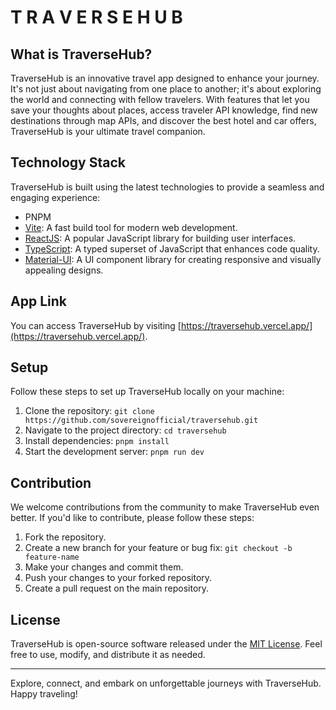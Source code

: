 # T R A V E R S E H U B

## What is TraverseHub?

TraverseHub is an innovative travel app designed to enhance your journey. It's not just about navigating from one place to another; it's about exploring the world and connecting with fellow travelers. With features that let you save your thoughts about places, access traveler API knowledge, find new destinations through map APIs, and discover the best hotel and car offers, TraverseHub is your ultimate travel companion.

## Technology Stack

TraverseHub is built using the latest technologies to provide a seamless and engaging experience:
- PNPM
- [Vite](https://vitejs.dev/): A fast build tool for modern web development.
- [ReactJS](https://reactjs.org/): A popular JavaScript library for building user interfaces.
- [TypeScript](https://www.typescriptlang.org/): A typed superset of JavaScript that enhances code quality.
- [Material-UI](https://material-ui.com/): A UI component library for creating responsive and visually appealing designs.

## App Link

You can access TraverseHub by visiting [https://traversehub.vercel.app/](https://traversehub.vercel.app/).

## Setup

Follow these steps to set up TraverseHub locally on your machine:

1. Clone the repository: `git clone https://github.com/sovereignofficial/traversehub.git`
2. Navigate to the project directory: `cd traversehub`
3. Install dependencies: `pnpm install`
4. Start the development server: `pnpm run dev`

## Contribution

We welcome contributions from the community to make TraverseHub even better. If you'd like to contribute, please follow these steps:

1. Fork the repository.
2. Create a new branch for your feature or bug fix: `git checkout -b feature-name`
3. Make your changes and commit them.
4. Push your changes to your forked repository.
5. Create a pull request on the main repository.

## License

TraverseHub is open-source software released under the [MIT License](LICENSE). Feel free to use, modify, and distribute it as needed.

---

Explore, connect, and embark on unforgettable journeys with TraverseHub. Happy traveling!
